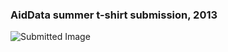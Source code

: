 ### AidData summer t-shirt submission, 2013

![Submitted Image](https://raw.github.com/rmosolgo/aiddata_shirt_summer_13/master/shirt_aiddata_summer_13.png)
